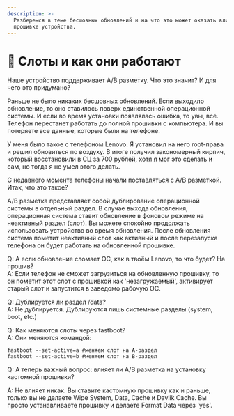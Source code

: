 ```yaml
---
description: >-
  Разберемся в теме бесшовных обновлений и на что это может оказать влияние при
  прошивке устройства.
---
```


# 🎰 Слоты и как они работают

Наше устройство поддерживает A/B разметку. Что это значит? И для чего это придумано?

Раньше не было никаких бесшовных обновлений. Если выходило обновление, то оно ставилось поверх единственной операционной системы. И если во время установки появлялась ошибка, то увы, всё. Телефон перестанет работать до полной прошивки с компьютера. И вы потеряете все данные, которые были на телефоне.

У меня было такое с телефоном Lenovo. Я установил на него root-права и решил обновиться по воздуху. В итоге получил закономерный кирпич, который восстановили в СЦ за 700 рублей, хотя я мог это сделать и сам, но тогда я не умел этого делать.

С недавнего момента телефоны начали поставляться с A/B разметкой. Итак, что это такое?

A/B разметка представляет собой дублирование операционной системы в отдельный раздел. В случае выхода обновления, операционная система ставит обновление в фоновом режиме на неактивный раздел (слот). Вы можете спокойно продолжать использовать устройство во время обновления. После обновления система пометит неактивный слот как активный и после перезапуска телефона он будет работать на обновленной прошивке.

Q: А если обновление сломает ОС, как в твоём Lenovo, то что будет? На прошив?\
A: Если телефон не сможет загрузиться на обновленную прошивку, то он пометит этот слот с прошивкой как 'незагружаемый', активирует старый слот и запустится в заведомо рабочую ОС.

Q: Дублируется ли раздел /data?\
A: Не дублируется. Дублируются лишь системные разделы (system, boot, etc.)

Q: Как меняются слоты через fastboot?\
A: Они меняются командой:

```apacheconf
fastboot --set-active=a #меняем слот на A-раздел
fastboot --set-active=b #меняем слот на B-раздел
```

Q: А теперь важный вопрос: влияет ли A/B разметка на установку кастомной прошивки?

A: Не влияет никак. Вы ставите кастомную прошивку как и раньше, только вы не делаете Wipe System, Data, Cache и Davlik Cache. Вы просто устанавливаете прошивку и делаете Format Data через 'yes'.
